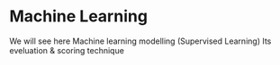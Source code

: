 # Machine Learning

We will see here Machine learning modelling (Supervised Learning)
Its eveluation & scoring technique

